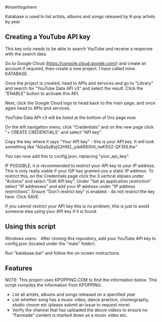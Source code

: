 
#insertlogohere

Katabase is used to list artists, albums and songs released by K-pop artists by year.



## Creating a YouTube API key 

This key only needs to be able to search YouTube and receive a response with the search data.

Go to Google Cloud (https://console.cloud.google.com/) and create an account if required, then create a new project. I have called mine KATABASE. 

Once the project is created, head to APIs and services and go to "Library" and search for "YouTube Data API v3" and select the result. Click the "ENABLE" button to activate this API.

Next, click the Google Cloud logo to head back to the main page, and once again head to APIs and services.

YouTube Data API v3 will be listed at the bottom of this page now.

On the left navigation menu, click "Credentials" and on the new page click "+ CREATE CREDENTIALS" and select "API key"

Copy the key where it says "Your API key" - this is your API key. It will look something like "AIzaSyBsjG2HN2_jubAR6GHl_IwK5G2-QF3HL6w" 

You can now add this to config.json, replacing "your_api_key".

IF POSSIBLE, it is recommended to restrict your API key to your IP address. This is only really viable if your ISP has granted you a static IP address. To restrict this, on the Credentials page click the 3 vertical elipses under "Actions" and select "Edit API key". Under "Set an application restriction" select "IP addresses" and add your IP address under "IP address restrictions". Ensure "Don't restrict key" is enabled - do not restrict the key here. Click SAVE.

If you cannot restrict your API key this is no problem, this is just to avoid someone else using your API key if it is found.

## Using this script
Windows users: &nbsp;
After cloning this repository, add your YouTube API key to config.json (located under the "main" folder).


Run "katabase.bat" and follow the on screen instructions. 


## Features
NOTE: This project uses KPOPPING.COM to find the information below. This script compiles the information from KPOPPING.
- List all artists, albums and songs released on a specified year
- List whether song has a music video, dance practice, choreography, studio choom etc (please submit an issue to request more)
- Verify the channel that has uploaded the above videos to ensure no "Fanmade" content is marked down as a music video etc.

